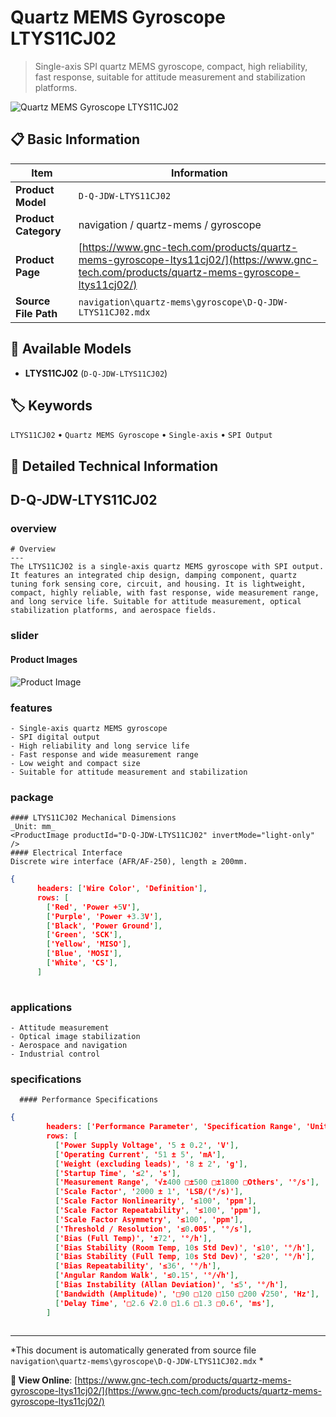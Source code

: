 # Quartz MEMS Gyroscope LTYS11CJ02

> Single-axis SPI quartz MEMS gyroscope, compact, high reliability, fast response, suitable for attitude measurement and stabilization platforms.

![Quartz MEMS Gyroscope LTYS11CJ02](https://www.gnc-tech.com/images/products/navigation/quartz-mems/gyroscope/D-Q-JDW-LTYS11CJ02/D-Q-JDW-LTYS11CJ02.webp)

## 📋 Basic Information

| Item | Information |
|------|------|
| **Product Model** | `D-Q-JDW-LTYS11CJ02` |
| **Product Category** | navigation / quartz-mems / gyroscope |
| **Product Page** | [https://www.gnc-tech.com/products/quartz-mems-gyroscope-ltys11cj02/](https://www.gnc-tech.com/products/quartz-mems-gyroscope-ltys11cj02/) |
| **Source File Path** | `navigation\quartz-mems\gyroscope\D-Q-JDW-LTYS11CJ02.mdx` |

## 🔧 Available Models

- **LTYS11CJ02** (`D-Q-JDW-LTYS11CJ02`)

## 🏷️ Keywords

`LTYS11CJ02` • `Quartz MEMS Gyroscope` • `Single-axis` • `SPI Output`

## 📖 Detailed Technical Information


## D-Q-JDW-LTYS11CJ02

  
### overview

    # Overview
    ---
    The LTYS11CJ02 is a single-axis quartz MEMS gyroscope with SPI output. It features an integrated chip design, damping component, quartz tuning fork sensing core, circuit, and housing. It is lightweight, compact, highly reliable, with fast response, wide measurement range, and long service life. Suitable for attitude measurement, optical stabilization platforms, and aerospace fields.
  

  
### slider

    
#### Product Images

![Product Image](https://www.gnc-tech.com/images/products/D-Q-JDW-LTYS11CJ02-Slide-01.webp)


  

  
### features

    - Single-axis quartz MEMS gyroscope
    - SPI digital output
    - High reliability and long service life
    - Fast response and wide measurement range
    - Low weight and compact size
    - Suitable for attitude measurement and stabilization
  

  
### package

    #### LTYS11CJ02 Mechanical Dimensions
    _Unit: mm_
    <ProductImage productId="D-Q-JDW-LTYS11CJ02" invertMode="light-only" />
    #### Electrical Interface
    Discrete wire interface (AFR/AF-250), length ≥ 200mm.
    
```json
{
      headers: ['Wire Color', 'Definition'],
      rows: [
        ['Red', 'Power +5V'],
        ['Purple', 'Power +3.3V'],
        ['Black', 'Power Ground'],
        ['Green', 'SCK'],
        ['Yellow', 'MISO'],
        ['Blue', 'MOSI'],
        ['White', 'CS'],
      ]
    
```

  

  
### applications

    - Attitude measurement
    - Optical image stabilization
    - Aerospace and navigation
    - Industrial control
  

  
### specifications

    
      #### Performance Specifications
      
```json
{
        headers: ['Performance Parameter', 'Specification Range', 'Unit'],
        rows: [
          ['Power Supply Voltage', '5 ± 0.2', 'V'],
          ['Operating Current', '51 ± 5', 'mA'],
          ['Weight (excluding leads)', '8 ± 2', 'g'],
          ['Startup Time', '≤2', 's'],
          ['Measurement Range', '√±400 □±500 □±1800 □Others', '°/s'],
          ['Scale Factor', '2000 ± 1', 'LSB/(°/s)'],
          ['Scale Factor Nonlinearity', '≤100', 'ppm'],
          ['Scale Factor Repeatability', '≤100', 'ppm'],
          ['Scale Factor Asymmetry', '≤100', 'ppm'],
          ['Threshold / Resolution', '≤0.005', '°/s'],
          ['Bias (Full Temp)', '±72', '°/h'],
          ['Bias Stability (Room Temp, 10s Std Dev)', '≤10', '°/h'],
          ['Bias Stability (Full Temp, 10s Std Dev)', '≤20', '°/h'],
          ['Bias Repeatability', '≤36', '°/h'],
          ['Angular Random Walk', '≤0.15', '°/√h'],
          ['Bias Instability (Allan Deviation)', '≤5', '°/h'],
          ['Bandwidth (Amplitude)', '□90 □120 □150 □200 √250', 'Hz'],
          ['Delay Time', '□2.6 √2.0 □1.6 □1.3 □0.6', 'ms'],
        ]
      
```

    
  

---

*This document is automatically generated from source file `navigation\quartz-mems\gyroscope\D-Q-JDW-LTYS11CJ02.mdx` *

**🔗 View Online**: [https://www.gnc-tech.com/products/quartz-mems-gyroscope-ltys11cj02/](https://www.gnc-tech.com/products/quartz-mems-gyroscope-ltys11cj02/)
